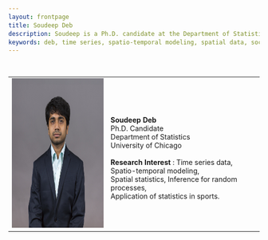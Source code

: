 ```yaml
---
layout: frontpage
title: Soudeep Deb
description: Soudeep is a Ph.D. candidate at the Department of Statistics, University of Chicago. 
keywords: deb, time series, spatio-temporal modeling, spatial data, soccer analytics.
---
```


<div class="navbar">
  <div class="navbar-inner">
    <div class="nav">
      <!--    <li><a href="{{ BASE_PATH }}/assets/broman.pdf">cv</a></li>  -->
       <!--   <li><a href="https://github.com/kkdey">github</a></li>
	  <li><a href="https://scholar.google.com/citations?user=enYTvroAAAAJ&hl=en&oi=ao">google_scholar</a></li> -->
        </div>
  </div>
</div>

<table class="wide">
<tr>
<td class="left">
    <img id="frontphoto" src="soudeep.png" width="300" height="300" alt="" />
</td>
&nbsp; &nbsp; 
<td class="left">
<br><b> Soudeep Deb </b>
<br> Ph.D. Candidate
<br> Department of Statistics
<br> University of Chicago
<br>
<br> <b> Research Interest </b>: Time series data, Spatio-temporal modeling, 
<br> Spatial statistics, Inference for random processes, 
<br> Application of statistics in sports.
</td>
</tr>
</table>


<!--

<table class="wide">
<tr>
  <td class="left">
    <a href="pages/publpics/iplotCorr.html">
        <img src="assets/publpics/iplotCorr.png" alt="R/qtlcharts example" title="R/qtlcharts example"/>
    </a>
  </td>
  <td class="right">
    <a href="pages/publpics/rqtlexper_fig2.html">
        <img src="assets/publpics/rqtlexper_fig2.png" alt="Broman (2014) Fig 2" title="Broman (2014) Fig 2"/>
    </a>
  </td>
</tr>
<tr>
  <td class="left">
    <a href="pages/publpics/samplemixups_fig7.html">
        <img src="assets/publpics/samplemixups_fig7.png" alt="Broman et al. (2013) Fig 7" title="Broman et al. (2013) Fig 7"/>
    </a>
  </td>
  <td class="right">
    <a href="pages/publpics/isletc6_fig4.html">
        <img src="assets/publpics/isletc6_fig4.png" alt="Tian et al. (2015) Fig 4" title="Tian et al. (2015) Fig 4"/>
    </a>
  </td>
</tr>
</table>

<div class="navbar">
  <div class="navbar-inner">
      <ul class="nav">
          <li><a href="morefigs.html">see more figures</a></li>
      </ul>
  </div>
</div>

-->
